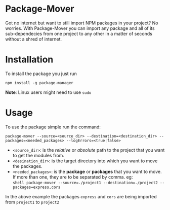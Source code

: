 # Package-Mover
Got no internet but want to still import NPM packages in your project? No worries. With Package-Mover you can import any package and all of its sub-dependecies from one project to any other in a matter of seconds without a shred of internet.

# Installation
To install the package you just run

`npm install -g package-manager`

**Note**: Linux users might need to use `sudo`

# Usage
To use the package simple run the command:

```shell
package-mover --source=<source_dir> --destination=<destination_dir> --packages=<needed_packages> --logErrors=<true|false>
```

- `<source_dir>`: is the *relative* or *absolute* path to the project that you want to get the modules from.
- `<desination_dir>`: is the target directory into which you want to move the packages.
- `<needed_packages>`: is the **package** or **packages** that you want to move. If more than one, they are to be separated by comma. 
    eg: <br>
        ```shell
        package-mover --source=./project1 --destination=./project2 --packages=express,cors
        ```

In the above example the packages `express` and `cors` are being imported from `project1` to `project2`